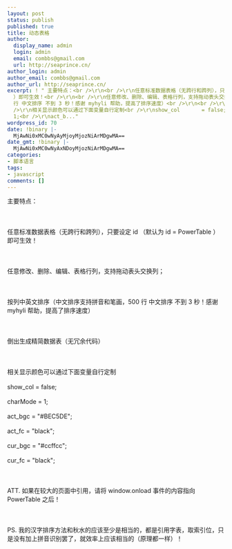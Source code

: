 ```yaml
---
layout: post
status: publish
published: true
title: 动态表格
author:
  display_name: admin
  login: admin
  email: combbs@gmail.com
  url: http://seaprince.cn/
author_login: admin
author_email: combbs@gmail.com
author_url: http://seaprince.cn/
excerpt: ! " 主要特点：<br />\r\n<br />\r\n任意标准数据表格（无跨行和跨列），只要设定 id （默认为 id = PowerTable
  ）即可生效！<br />\r\n<br />\r\n任意修改、删除、编辑、表格行列，支持拖动表头交换列；<br />\r\n<br />\r\n按列中英文排序（中文排序支持拼音和笔画，500
  行 中文排序 不到 3 秒！感谢 myhyli 帮助，提高了排序速度）<br />\r\n<br />\r\n倒出生成精简数据表（无冗余代码）<br />\r\n<br
  />\r\n相关显示颜色可以通过下面变量自行定制<br />\r\nshow_col       = false;<br />\r\ncharMode       =
  1;<br />\r\nact_b..."
wordpress_id: 70
date: !binary |-
  MjAwNi0xMC0wNyAyMjoyMjozNiArMDgwMA==
date_gmt: !binary |-
  MjAwNi0xMC0wNyAxNDoyMjozNiArMDgwMA==
categories:
- 脚本语言
tags:
- javascript
comments: []
---
```

<p> 主要特点：<br &#47;><br />
<br &#47;><br />
任意标准数据表格（无跨行和跨列），只要设定 id （默认为 id = PowerTable ）即可生效！<br &#47;><br />
<br &#47;><br />
任意修改、删除、编辑、表格行列，支持拖动表头交换列；<br &#47;><br />
<br &#47;><br />
按列中英文排序（中文排序支持拼音和笔画，500 行 中文排序 不到 3 秒！感谢 myhyli 帮助，提高了排序速度）<br &#47;><br />
<br &#47;><br />
倒出生成精简数据表（无冗余代码）<br &#47;><br />
<br &#47;><br />
相关显示颜色可以通过下面变量自行定制<br &#47;><br />
show_col       = false;<br &#47;><br />
charMode       = 1;<br &#47;><br />
act_bgc       = "#BEC5DE";<br &#47;><br />
act_fc       = "black";<br &#47;><br />
cur_bgc       = "#ccffcc";<br &#47;><br />
cur_fc       = "black";<br &#47;><br />
<br &#47;><br />
ATT. 如果在较大的页面中引用，请将 window.onload 事件的内容指向 PowerTable 之后！<br &#47;><br />
<br &#47;><br />
PS. 我的汉字排序方法和秋水的应该至少是相当的，都是引用字表，取索引位，只是没有加上拼音识别罢了，就效率上应该相当的（原理都一样）！<br &#47;><br />
<br &#47;><br />
<code><!--<br &#47;><br />
All Files Design & Write by Windy_sk, you can use it freely but ...<br &#47;><br />
YOU MUST KEEP THIS ITEM !<br &#47;><br />
Email: seasonx@163.net<br &#47;><br />
--><br &#47;><br />
<meta http-equiv="Content-Type" content="text&#47;html; charset=gb2312"><br &#47;><br />
<title>Power Table<&#47;title><br &#47;></p>
<style><br &#47;><br />
body{<br &#47;><br />
	FONT-SIZE: 9pt; PADDING-RIGHT: 0px; PADDING-LEFT: 0px; PADDING-BOTTOM: 0px; PADDING-TOP: 0px;<br &#47;><br />
}<br &#47;><br />
input {<br &#47;><br />
	FONT-SIZE: 9pt; height: 15pt; width:50px; cursor: default;<br &#47;><br />
}<br &#47;><br />
table{<br &#47;><br />
	font-size: 9pt;<br &#47;><br />
	word-break:break-all;<br &#47;><br />
	cursor: default;<br &#47;><br />
	BORDER: black 1px solid;<br &#47;><br />
	background-color:#eeeecc;<br &#47;><br />
	border-collapse:collapse;<br &#47;><br />
	border-Color:#999999;<br &#47;><br />
	align:center;<br &#47;><br />
}<br &#47;><br />
<&#47;style><br &#47;><br />
<script language="JavaScript1.2"><br &#47;><br />
&#47;*<br &#47;><br />
 This following code are designed and writen by Windy_sk <seasonx @163.net><br &#47;><br />
 You can use it freely, but u must held all the copyright items!<br &#47;><br />
*&#47;<br &#47;><br />
<br &#47;><br />
var Main_Tab	= null;<br &#47;><br />
var cur_row	= null;<br &#47;><br />
var cur_col	= null;<br &#47;><br />
var cur_cell	= null;<br &#47;><br />
var Org_con	= "";<br &#47;><br />
var sort_col	= null;<br &#47;><br />
<br &#47;><br />
var show_col	= false;<br &#47;><br />
var charMode	= 1;<br &#47;><br />
var act_bgc	= "#BEC5DE";<br &#47;><br />
var act_fc	= "black";<br &#47;><br />
var cur_bgc	= "#ccffcc";<br &#47;><br />
var cur_fc	= "black";<br &#47;><br />
<br &#47;><br />
function init(){<br &#47;><br />
	cur_row			= null;<br &#47;><br />
	cur_col			= null;<br &#47;><br />
	cur_cell		= null;<br &#47;><br />
	sort_col		= null;<br &#47;><br />
	Main_Tab 		= PowerTable;<br &#47;><br />
	read_def(Main_Tab)<br &#47;><br />
	Main_Tab.onmouseover	= overIt;<br &#47;><br />
	Main_Tab.onmouseout	= outIt;<br &#47;><br />
	Main_Tab.onclick	= clickIt;<br &#47;><br />
	Main_Tab.ondblclick	= dblclickIt;<br &#47;><br />
	Org_con			= Main_Tab.outerHTML;<br &#47;><br />
	<br &#47;><br />
	arrowUp = document.createElement("SPAN");<br &#47;><br />
	arrowUp.innerHTML	= "5";<br &#47;><br />
	arrowUp.style.cssText 	= "PADDING-RIGHT: 0px; MARGIN-TOP: -3px; PADDING-LEFT: 0px; FONT-SIZE: 10px; MARGIN-BOTTOM: 2px; PADDING-BOTTOM: 2px; OVERFLOW: hidden; WIDTH: 10px; COLOR: blue; PADDING-TOP: 0px; FONT-FAMILY: webdings; HEIGHT: 11px";<br &#47;><br />
<br &#47;><br />
	arrowDown = document.createElement("SPAN");<br &#47;><br />
	arrowDown.innerHTML	= "6";<br &#47;><br />
	arrowDown.style.cssText = "PADDING-RIGHT: 0px; MARGIN-TOP: -3px; PADDING-LEFT: 0px; FONT-SIZE: 10px; MARGIN-BOTTOM: 2px; PADDING-BOTTOM: 2px; OVERFLOW: hidden; WIDTH: 10px; COLOR: blue; PADDING-TOP: 0px; FONT-FAMILY: webdings; HEIGHT: 11px";<br &#47;><br />
}<br &#47;><br />
<br &#47;><br />
function window.onload(){<br &#47;><br />
	init();<br &#47;><br />
	<br &#47;><br />
	drag = document.createElement("DIV");<br &#47;><br />
	drag.innerHTML		= "";<br &#47;><br />
	drag.style.textAlign 	= "center";<br &#47;><br />
	drag.style.position 	= "absolute";<br &#47;><br />
	drag.style.cursor 	= "hand";<br &#47;><br />
	drag.style.border 	= "1 solid black";<br &#47;><br />
	drag.style.display 	= "none";<br &#47;><br />
	drag.style.zIndex 	= "999";<br &#47;><br />
	<br &#47;><br />
	document.body.insertBefore(drag);<br &#47;><br />
	setInterval("judge_move()",100);<br &#47;><br />
	setInterval("showContent.value=Main_Tab.innerHTML;monitor.value='cur_row: '+cur_row+'; cur_col: '+cur_col + '; sort_col: ' +sort_col",1000);<br &#47;><br />
<br &#47;><br />
	sel_Mode.selectedIndex=charMode;<br &#47;><br />
}<br &#47;><br />
<br &#47;><br />
function judge_move(){<br &#47;><br />
	move[0].disabled=(cur_row == null || cur_row< =1);<br &#47;><br />
	move[1].disabled=(cur_row == null || cur_row==Main_Tab.rows.length-1 || cur_row == 0);<br &#47;><br />
	move[2].disabled=(cur_col == null || cur_col==0);<br &#47;><br />
	move[3].disabled=(cur_col == null || cur_col==Main_Tab.rows[0].cells.length-1);<br &#47;><br />
}<br &#47;><br />
<br &#47;><br />
document.onselectstart	= function(){return false;}<br &#47;><br />
<br &#47;><br />
document.onmouseup	= drag_end;<br &#47;><br />
<br &#47;><br />
function clear_color(){<br &#47;><br />
	the_table=Main_Tab;<br &#47;><br />
	if(cur_col!=null){<br &#47;><br />
		for(i=0;i
<the_table .rows.length;i++){<br &#47;>
			with(the_table.rows[i].cells[cur_col]){<br &#47;><br />
				style.backgroundColor=oBgc;<br &#47;><br />
				style.color=oFc;<br &#47;><br />
			}<br &#47;><br />
		}<br &#47;><br />
	}<br &#47;><br />
	if(cur_row!=null){<br &#47;><br />
		for(i=0;i
<the_table .rows[cur_row].cells.length;i++){<br &#47;>
			with(the_table.rows[cur_row].cells[i]){<br &#47;><br />
				style.backgroundColor=oBgc;<br &#47;><br />
				style.color=oFc;<br &#47;><br />
			}<br &#47;><br />
		}<br &#47;><br />
	}<br &#47;><br />
	if(cur_cell!=null){<br &#47;><br />
		cur_cell.children[0].contentEditable = false;<br &#47;><br />
		with(cur_cell.children[0].runtimeStyle){<br &#47;><br />
			borderLeft=borderTop="";<br &#47;><br />
			borderRight=borderBottom="";<br &#47;><br />
			backgroundColor="";<br &#47;><br />
			paddingLeft="";<br &#47;><br />
			textAlign="";<br &#47;><br />
		}<br &#47;><br />
	}<br &#47;><br />
}<br &#47;><br />
<br &#47;><br />
function document.onclick(){<br &#47;><br />
	window.status = "";<br &#47;><br />
	clear_color();<br &#47;><br />
	cur_row  = null;<br &#47;><br />
	cur_col  = null;<br &#47;><br />
	cur_cell = null;<br &#47;><br />
}<br &#47;><br />
<br &#47;><br />
function read_def(the_table){<br &#47;><br />
	for(var i=0;i
<the_table .rows.length;i++){<br &#47;>
		for(var j=0;j
<the_table .rows[i].cells.length;j++){<br &#47;>
			with(the_table.rows[i]){<br &#47;><br />
				cells[j].oBgc = cells[j].currentStyle.backgroundColor;<br &#47;><br />
				cells[j].oFc  = cells[j].currentStyle.color;<br &#47;><br />
				if(i==0){<br &#47;><br />
					cells[j].onmousedown	= drag_start;<br &#47;><br />
					cells[j].onmouseup	= drag_end;<br &#47;><br />
				}<br &#47;><br />
			}<br &#47;><br />
		}<br &#47;><br />
	}<br &#47;><br />
}<br &#47;><br />
<br &#47;><br />
function get_Element(the_ele,the_tag){<br &#47;><br />
	the_tag = the_tag.toLowerCase();<br &#47;><br />
	if(the_ele.tagName.toLowerCase()==the_tag)return the_ele;<br &#47;><br />
	while(the_ele=the_ele.offsetParent){<br &#47;><br />
		if(the_ele.tagName.toLowerCase()==the_tag)return the_ele;<br &#47;><br />
	}<br &#47;><br />
	return(null);<br &#47;><br />
}<br &#47;><br />
<br &#47;><br />
var dragStart		= false;<br &#47;><br />
var dragColStart	= null;<br &#47;><br />
var dragColEnd		= null;<br &#47;><br />
<br &#47;><br />
function drag_start(){<br &#47;><br />
	var the_td	= get_Element(event.srcElement,"td");<br &#47;><br />
	if(the_td==null) return;<br &#47;><br />
	dragStart	= true;<br &#47;><br />
	dragColStart	= the_td.cellIndex;<br &#47;><br />
	drag.style.width	= the_td.offsetWidth;<br &#47;><br />
	drag.style.height	= the_td.offsetHeight;<br &#47;><br />
	function document.onmousemove(){<br &#47;><br />
		drag.style.display	= "";<br &#47;><br />
		drag.style.top		= event.y - drag.offsetHeight&#47;2;<br &#47;><br />
		drag.style.left		= event.x - drag.offsetWidth&#47;2;<br &#47;><br />
		for(var i=0;i<main_tab .rows[0].cells.length;i++){<br &#47;><br />
			with(Main_Tab.rows[0].cells[i]){<br &#47;><br />
				if((event.y>offsetTop+parseInt(document.body.currentStyle.marginTop) && event.y<offsettop +offsetHeight+parseInt(document.body.currentStyle.marginTop)) && (event.x>offsetLeft+parseInt(document.body.currentStyle.marginLeft) && event.x<offsetleft +offsetWidth+parseInt(document.body.currentStyle.marginLeft))){<br &#47;><br />
					runtimeStyle.backgroundColor=act_bgc;<br &#47;><br />
					dragColEnd=cellIndex;<br &#47;><br />
				}else{<br &#47;><br />
					runtimeStyle.backgroundColor="";<br &#47;><br />
				}<br &#47;><br />
			}<br &#47;><br />
		}<br &#47;><br />
		if(!(event.y>Main_Tab.rows[0].offsetTop+parseInt(document.body.currentStyle.marginTop) && event.y<main_tab .rows[0].offsetTop+Main_Tab.rows[0].offsetHeight+parseInt(document.body.currentStyle.marginTop))) dragColEnd=null;<br &#47;><br />
	}<br &#47;><br />
	drag.innerHTML = the_td.innerHTML;<br &#47;><br />
	drag.style.backgroundColor = the_td.oBgc;<br &#47;><br />
	drag.style.color = the_td.oFc;<br &#47;><br />
}<br &#47;><br />
<br &#47;><br />
function drag_end(){<br &#47;><br />
	dragStart = false;<br &#47;><br />
	drag.style.display="none";<br &#47;><br />
	drag.innerHTML = "";<br &#47;><br />
	drag.style.width = 0;<br &#47;><br />
	drag.style.height = 0;<br &#47;><br />
	for(var i=0;i<main_tab .rows[0].cells.length;i++){<br &#47;><br />
		Main_Tab.rows[0].cells[i].runtimeStyle.backgroundColor="";<br &#47;><br />
	}<br &#47;><br />
	if(dragColStart!=null && dragColEnd!=null && dragColStart!=dragColEnd){<br &#47;><br />
		change_col(Main_Tab,dragColStart,dragColEnd);<br &#47;><br />
		if(dragColStart==sort_col)sort_col=dragColEnd;<br &#47;><br />
		else if(dragColEnd==sort_col)sort_col=dragColStart;<br &#47;><br />
		document.onclick();<br &#47;><br />
	}<br &#47;><br />
	dragColStart = null;<br &#47;><br />
	dragColEnd = null;<br &#47;><br />
	document.onmousemove=null;<br &#47;><br />
}<br &#47;><br />
<br &#47;><br />
function clickIt(){<br &#47;><br />
	event.cancelBubble=true;<br &#47;><br />
	var the_obj = event.srcElement;<br &#47;><br />
	var i = 0 ,j = 0;<br &#47;><br />
	if(cur_cell!=null && cur_row!=0){<br &#47;><br />
		cur_cell.children[0].contentEditable = false;<br &#47;><br />
		with(cur_cell.children[0].runtimeStyle){<br &#47;><br />
			borderLeft=borderTop="";<br &#47;><br />
			borderRight=borderBottom="";<br &#47;><br />
			backgroundColor="";<br &#47;><br />
			paddingLeft="";<br &#47;><br />
			textAlign="";<br &#47;><br />
		}<br &#47;><br />
	}<br &#47;><br />
	if(the_obj.tagName.toLowerCase() != "table" && the_obj.tagName.toLowerCase() != "tbody" && the_obj.tagName.toLowerCase() != "tr"){<br &#47;><br />
		var the_td	= get_Element(the_obj,"td");<br &#47;><br />
		if(the_td==null) return;<br &#47;><br />
		var the_tr	= the_td.parentElement;<br &#47;><br />
		var the_table	= get_Element(the_td,"table");<br &#47;><br />
		var i 		= 0;<br &#47;><br />
		clear_color();<br &#47;><br />
		cur_row = the_tr.rowIndex;<br &#47;><br />
		cur_col = the_td.cellIndex;<br &#47;><br />
		if(cur_row!=0){<br &#47;><br />
			for(i=0;i
<the_tr .cells.length;i++){<br &#47;>
				with(the_tr.cells[i]){<br &#47;><br />
					style.backgroundColor=cur_bgc;<br &#47;><br />
					style.color=cur_fc;<br &#47;><br />
				}<br &#47;><br />
			}<br &#47;><br />
		}else{<br &#47;><br />
			if(show_col){<br &#47;><br />
				for(i=1;i
<the_table .rows.length;i++){<br &#47;>
					with(the_table.rows[i].cells[cur_col]){<br &#47;><br />
						style.backgroundColor=cur_bgc;<br &#47;><br />
						style.color=cur_fc;<br &#47;><br />
					}<br &#47;><br />
				}<br &#47;><br />
			}<br &#47;><br />
			<br &#47;><br />
			the_td.mode = !the_td.mode;<br &#47;><br />
			if(sort_col!=null){<br &#47;><br />
				with(the_table.rows[0].cells[sort_col])<br &#47;><br />
					removeChild(lastChild);<br &#47;><br />
			}<br &#47;><br />
			with(the_table.rows[0].cells[cur_col])<br &#47;><br />
				appendChild(the_td.mode?arrowUp:arrowDown);<br &#47;><br />
			sort_tab(the_table,cur_col,the_td.mode);<br &#47;><br />
			sort_col=cur_col;<br &#47;><br />
		}<br &#47;><br />
	}<br &#47;><br />
}<br &#47;><br />
<br &#47;><br />
function dblclickIt(){<br &#47;><br />
	event.cancelBubble=true;<br &#47;><br />
	if(cur_row!=0){<br &#47;><br />
		var the_obj = event.srcElement;<br &#47;><br />
		if(the_obj.tagName.toLowerCase() != "table" && the_obj.tagName.toLowerCase() != "tbody" && the_obj.tagName.toLowerCase() != "tr"){<br &#47;><br />
			var the_td	= get_Element(the_obj,"td");<br &#47;><br />
			if(the_td==null) return;<br &#47;><br />
			cur_cell	= the_td;<br &#47;><br />
			if(the_td.children.length!=1)<br &#47;><br />
				the_td.innerHTML="
<div>" + the_td.innerHTML + "<&#47;div>";<br &#47;><br />
			else if(the_td.children.length==1 && the_td.children[0].tagName.toLowerCase()!="div")<br &#47;><br />
				the_td.innerHTML="
<div>" + the_td.innerHTML + "<&#47;div>";<br &#47;><br />
			cur_cell.children[0].contentEditable = true;<br &#47;><br />
			with(cur_cell.children[0].runtimeStyle){<br &#47;><br />
				borderRight=borderBottom="buttonhighlight 1px solid";<br &#47;><br />
				borderLeft=borderTop="black 1px solid";<br &#47;><br />
				backgroundColor="#dddddd";<br &#47;><br />
				paddingLeft="5px";<br &#47;><br />
				&#47;&#47;textAlign="center";<br &#47;><br />
			}<br &#47;><br />
		}<br &#47;><br />
	}<br &#47;><br />
}<br &#47;><br />
<br &#47;><br />
function overIt(){<br &#47;><br />
	if(dragStart)return;<br &#47;><br />
	var the_obj = event.srcElement;<br &#47;><br />
	var i = 0;<br &#47;><br />
	if(the_obj.tagName.toLowerCase() != "table"){<br &#47;><br />
		var the_td	= get_Element(the_obj,"td");<br &#47;><br />
		if(the_td==null) return;<br &#47;><br />
		var the_tr	= the_td.parentElement;<br &#47;><br />
		var the_table	= get_Element(the_td,"table");<br &#47;><br />
		if(the_tr.rowIndex!=0){<br &#47;><br />
			for(i=0;i
<the_tr .cells.length;i++){<br &#47;>
				with(the_tr.cells[i]){<br &#47;><br />
					runtimeStyle.backgroundColor=act_bgc;<br &#47;><br />
					runtimeStyle.color=act_fc;					<br &#47;><br />
				}<br &#47;><br />
			}<br &#47;><br />
		}else{<br &#47;><br />
			for(i=1;i
<the_table .rows.length;i++){<br &#47;>
				with(the_table.rows[i].cells(the_td.cellIndex)){<br &#47;><br />
					runtimeStyle.backgroundColor=act_bgc;<br &#47;><br />
					runtimeStyle.color=act_fc;<br &#47;><br />
				}<br &#47;><br />
			}<br &#47;><br />
			if(the_td.mode==undefined)the_td.mode = false;<br &#47;><br />
			the_td.style.cursor=the_td.mode?"n-resize":"s-resize";<br &#47;><br />
		}<br &#47;><br />
	}<br &#47;><br />
}<br &#47;><br />
<br &#47;><br />
function outIt(){<br &#47;><br />
	var the_obj = event.srcElement;<br &#47;><br />
	var i=0;<br &#47;><br />
	if(the_obj.tagName.toLowerCase() != "table"){<br &#47;><br />
		var the_td	= get_Element(the_obj,"td");<br &#47;><br />
		if(the_td==null) return;<br &#47;><br />
		var the_tr	= the_td.parentElement;<br &#47;><br />
		var the_table	= get_Element(the_td,"table");<br &#47;><br />
		if(the_tr.rowIndex!=0){<br &#47;><br />
			for(i=0;i
<the_tr .cells.length;i++){<br &#47;>
				with(the_tr.cells[i]){<br &#47;><br />
					runtimeStyle.backgroundColor='';<br &#47;><br />
					runtimeStyle.color='';				<br &#47;><br />
				}<br &#47;><br />
			}<br &#47;><br />
		}else{<br &#47;><br />
			var the_table=the_tr.parentElement.parentElement;<br &#47;><br />
			for(i=0;i
<the_table .rows.length;i++){<br &#47;>
				with(the_table.rows[i].cells(the_td.cellIndex)){<br &#47;><br />
					runtimeStyle.backgroundColor='';<br &#47;><br />
					runtimeStyle.color='';<br &#47;><br />
				}<br &#47;><br />
			}<br &#47;><br />
		}<br &#47;><br />
	}<br &#47;><br />
}<br &#47;><br />
<br &#47;><br />
var charPYStr = "啊阿埃挨哎唉哀皑癌蔼矮艾碍爱隘鞍氨安俺按暗岸胺案肮昂盎凹敖熬翱袄傲奥懊澳芭捌扒叭吧笆八疤巴拔跋靶把耙坝霸罢爸白柏百摆佰败拜稗斑班搬扳般颁板版扮拌伴瓣半办绊邦帮梆榜膀绑棒磅蚌镑傍谤苞胞包褒剥薄雹保堡饱宝抱报暴豹鲍爆杯碑悲卑北辈背贝钡倍狈备惫焙被奔苯本笨崩绷甭泵蹦迸逼鼻比鄙笔彼碧蓖蔽毕毙毖币庇痹闭敝弊必辟壁臂避陛鞭边编贬扁便变卞辨辩辫遍标彪膘表鳖憋别瘪彬斌濒滨宾摈兵冰柄丙秉饼炳病并玻菠播拨钵波博勃搏铂箔伯帛舶脖膊渤泊驳捕卜哺补埠不布步簿部怖擦猜裁材才财睬踩采彩菜蔡餐参蚕残惭惨灿苍舱仓沧藏操糙槽曹草厕策侧册测层蹭插叉茬茶查碴搽察岔差诧拆柴豺搀掺蝉馋谗缠铲产阐颤昌猖场尝常长偿肠厂敞畅唱倡超抄钞朝嘲潮巢吵炒车扯撤掣彻澈郴臣辰尘晨忱沉陈趁衬撑称城橙成呈乘程惩澄诚承逞骋秤吃痴持匙池迟弛驰耻齿侈尺赤翅斥炽充冲虫崇宠抽酬畴踌稠愁筹仇绸瞅丑臭初出橱厨躇锄雏滁除楚础储矗搐触处揣川穿椽传船喘串疮窗幢床闯创吹炊捶锤垂春椿醇唇淳纯蠢戳绰疵茨磁雌辞慈瓷词此刺赐次聪葱囱匆从丛凑粗醋簇促蹿篡窜摧崔催脆瘁粹淬翠村存寸磋撮搓措挫错搭达答瘩打大呆歹傣戴带殆代贷袋待逮怠耽担丹单郸掸胆旦氮但惮淡诞弹蛋当挡党荡档刀捣蹈倒岛祷导到稻悼道盗德得的蹬灯登等瞪凳邓堤低滴迪敌笛狄涤翟嫡抵底地蒂第帝弟递缔颠掂滇碘点典靛垫电佃甸店惦奠淀殿碉叼雕凋刁掉吊钓调跌爹碟蝶迭谍叠丁盯叮钉顶鼎锭定订丢东冬董懂动栋侗恫冻洞兜抖斗陡豆逗痘都督毒犊独读堵睹赌杜镀肚度渡妒端短锻段断缎堆兑队对墩吨蹲敦顿囤钝盾遁掇哆多夺垛躲朵跺舵剁惰堕蛾峨鹅俄额讹娥恶厄扼遏鄂饿恩而儿耳尔饵洱二贰发罚筏伐乏阀法珐藩帆番翻樊矾钒繁凡烦反返范贩犯饭泛坊芳方肪房防妨仿访纺放菲非啡飞肥匪诽吠肺废沸费芬酚吩氛分纷坟焚汾粉奋份忿愤粪丰封枫蜂峰锋风疯烽逢冯缝讽奉凤佛否夫敷肤孵扶拂辐幅氟符伏俘服浮涪福袱弗甫抚辅俯釜斧脯腑府腐赴副覆赋复傅付阜父腹负富讣附妇缚咐噶嘎该改概钙盖溉干甘杆柑竿肝赶感秆敢赣冈刚钢缸肛纲岗港杠篙皋高膏羔糕搞镐稿告哥歌搁戈鸽胳疙割革葛格蛤阁隔铬个各给根跟耕更庚羹埂耿梗工攻功恭龚供躬公宫弓巩汞拱贡共钩勾沟苟狗垢构购够辜菇咕箍估沽孤姑鼓古蛊骨谷股故顾固雇刮瓜剐寡挂褂乖拐怪棺关官冠观管馆罐惯灌贯光广逛瑰规圭硅归龟闺轨鬼诡癸桂柜跪贵刽辊滚棍锅郭国果裹过哈骸孩海氦亥害骇酣憨邯韩含涵寒函喊罕翰撼捍旱憾悍焊汗汉夯杭航壕嚎豪毫郝好耗号浩呵喝荷菏核禾和何合盒貉阂河涸赫褐鹤贺嘿黑痕很狠恨哼亨横衡恒轰哄烘虹鸿洪宏弘红喉侯猴吼厚候后呼乎忽瑚壶葫胡蝴狐糊湖弧虎唬护互沪户花哗华猾滑画划化话槐徊怀淮坏欢环桓还缓换患唤痪豢焕涣宦幻荒慌黄磺蝗簧皇凰惶煌晃幌恍谎灰挥辉徽恢蛔回毁悔慧卉惠晦贿秽会烩汇讳诲绘荤昏婚魂浑混豁活伙火获或惑霍货祸击圾基机畸稽积箕肌饥迹激讥鸡姬绩缉吉极棘辑籍集及急疾汲即嫉级挤几脊己蓟技冀季伎祭剂悸济寄寂计记既忌际妓继纪嘉枷夹佳家加荚颊贾甲钾假稼价架驾嫁歼监坚尖笺间煎兼肩艰奸缄茧检柬碱硷拣捡简俭剪减荐槛鉴践贱见键箭件健舰剑饯渐溅涧建僵姜将浆江疆蒋桨奖讲匠酱降蕉椒礁焦胶交郊浇骄娇嚼搅铰矫侥脚狡角饺缴绞剿教酵轿较叫窖揭接皆秸街阶截劫节茎睛晶鲸京惊精粳经井警景颈静境敬镜径痉靖竟竞净炯窘揪究纠玖韭久灸九酒厩救旧臼舅咎就疚鞠拘狙疽居驹菊局咀矩举沮聚拒据巨具距踞锯俱句惧炬剧捐鹃娟倦眷卷绢撅攫抉掘倔爵桔杰捷睫竭洁结解姐戒藉芥界借介疥诫届巾筋斤金今津襟紧锦仅谨进靳晋禁近烬浸尽劲荆兢觉决诀绝均菌钧军君峻俊竣浚郡骏喀咖卡咯开揩楷凯慨刊堪勘坎砍看康慷糠扛抗亢炕考拷烤靠坷苛柯棵磕颗科壳咳可渴克刻客课肯啃垦恳坑吭空恐孔控抠口扣寇枯哭窟苦酷库裤夸垮挎跨胯块筷侩快宽款匡筐狂框矿眶旷况亏盔岿窥葵奎魁傀馈愧溃坤昆捆困括扩廓阔垃拉喇蜡腊辣啦莱来赖蓝婪栏拦篮阑兰澜谰揽览懒缆烂滥琅榔狼廊郎朗浪捞劳牢老佬姥酪烙涝勒乐雷镭蕾磊累儡垒擂肋类泪棱楞冷厘梨犁黎篱狸离漓理李里鲤礼莉荔吏栗丽厉励砾历利傈例俐痢立粒沥隶力璃哩俩联莲连镰廉怜涟帘敛脸链恋炼练粮凉梁粱良两辆量晾亮谅撩聊僚疗燎寥辽潦了撂镣廖料列裂烈劣猎琳林磷霖临邻鳞淋凛赁吝拎玲菱零龄铃伶羚凌灵陵岭领另令溜琉榴硫馏留刘瘤流柳六龙聋咙笼窿隆垄拢陇楼娄搂篓漏陋芦卢颅庐炉掳卤虏鲁麓碌露路赂鹿潞禄录陆戮驴吕铝侣旅履屡缕虑氯律率滤绿峦挛孪滦卵乱掠略抡轮伦仑沦纶论萝螺罗逻锣箩骡裸落洛骆络妈麻玛码蚂马骂嘛吗埋买麦卖迈脉瞒馒蛮满蔓曼慢漫谩芒茫盲氓忙莽猫茅锚毛矛铆卯茂冒帽貌贸么玫枚梅酶霉煤没眉媒镁每美昧寐妹媚门闷们萌蒙檬盟锰猛梦孟眯醚靡糜迷谜弥米秘觅泌蜜密幂棉眠绵冕免勉娩缅面苗描瞄藐秒渺庙妙蔑灭民抿皿敏悯闽明螟鸣铭名命谬摸摹蘑模膜磨摩魔抹末莫墨默沫漠寞陌谋牟某拇牡亩姆母墓暮幕募慕木目睦牧穆拿哪呐钠那娜纳氖乃奶耐奈南男难囊挠脑恼闹淖呢馁内嫩能妮霓倪泥尼拟你匿腻逆溺蔫拈年碾撵捻念娘酿鸟尿捏聂孽啮镊镍涅您柠狞凝宁拧泞牛扭钮纽脓浓农弄奴努怒女暖虐疟挪懦糯诺哦欧鸥殴藕呕偶沤啪趴爬帕怕琶拍排牌徘湃派攀潘盘磐盼畔判叛乓庞旁耪胖抛咆刨炮袍跑泡呸胚培裴赔陪配佩沛喷盆砰抨烹澎彭蓬棚硼篷膨朋鹏捧碰坯砒霹批披劈琵毗啤脾疲皮匹痞僻屁譬篇偏片骗飘漂瓢票撇瞥拼频贫品聘乒坪苹萍平凭瓶评屏坡泼颇婆破魄迫粕剖扑铺仆莆葡菩蒲埔朴圃普浦谱曝瀑期欺栖戚妻七凄漆柒沏其棋奇歧畦崎脐齐旗祈祁骑起岂乞企启契砌器气迄弃汽泣讫掐洽牵扦钎铅千迁签仟谦乾黔钱钳前潜遣浅谴堑嵌欠歉枪呛腔羌墙蔷强抢橇锹敲悄桥瞧乔侨巧鞘撬翘峭俏窍切茄且怯窃钦侵亲秦琴勤芹擒禽寝沁青轻氢倾卿清擎晴氰情顷请庆琼穷秋丘邱球求囚酋泅趋区蛆曲躯屈驱渠取娶龋趣去圈颧权醛泉全痊拳犬券劝缺炔瘸却鹊榷确雀裙群然燃冉染瓤壤攘嚷让饶扰绕惹热壬仁人忍韧任认刃妊纫扔仍日戎茸蓉荣融熔溶容绒冗揉柔肉茹蠕儒孺如辱乳汝入褥软阮蕊瑞锐闰润若弱撒洒萨腮鳃塞赛三叁伞散桑嗓丧搔骚扫嫂瑟色涩森僧莎砂杀刹沙纱傻啥煞筛晒珊苫杉山删煽衫闪陕擅赡膳善汕扇缮墒伤商赏晌上尚裳梢捎稍烧芍勺韶少哨邵绍奢赊蛇舌舍赦摄射慑涉社设砷申呻伸身深娠绅神沈审婶甚肾慎渗声生甥牲升绳省盛剩胜圣师失狮施湿诗尸虱十石拾时什食蚀实识史矢使屎驶始式示士世柿事拭誓逝势是嗜噬适仕侍释饰氏市恃室视试收手首守寿授售受瘦兽蔬枢梳殊抒输叔舒淑疏书赎孰熟薯暑曙署蜀黍鼠属术述树束戍竖墅庶数漱恕刷耍摔衰甩帅栓拴霜双爽谁水睡税吮瞬顺舜说硕朔烁斯撕嘶思私司丝死肆寺嗣四伺似饲巳松耸怂颂送宋讼诵搜艘擞嗽苏酥俗素速粟僳塑溯宿诉肃酸蒜算虽隋随绥髓碎岁穗遂隧祟孙损笋蓑梭唆缩琐索锁所塌他它她塔獭挞蹋踏胎苔抬台泰酞太态汰坍摊贪瘫滩坛檀痰潭谭谈坦毯袒碳探叹炭汤塘搪堂棠膛唐糖倘躺淌趟烫掏涛滔绦萄桃逃淘陶讨套特藤腾疼誊梯剔踢锑提题蹄啼体替嚏惕涕剃屉天添填田甜恬舔腆挑条迢眺跳贴铁帖厅听烃汀廷停亭庭挺艇通桐酮瞳同铜彤童桶捅筒统痛偷投头透凸秃突图徒途涂屠土吐兔湍团推颓腿蜕褪退吞屯臀拖托脱鸵陀驮驼椭妥拓唾挖哇蛙洼娃瓦袜歪外豌弯湾玩顽丸烷完碗挽晚皖惋宛婉万腕汪王亡枉网往旺望忘妄威巍微危韦违桅围唯惟为潍维苇萎委伟伪尾纬未蔚味畏胃喂魏位渭谓尉慰卫瘟温蚊文闻纹吻稳紊问嗡翁瓮挝蜗涡窝我斡卧握沃巫呜钨乌污诬屋无芜梧吾吴毋武五捂午舞伍侮坞戊雾晤物勿务悟误昔熙析西硒矽晰嘻吸锡牺稀息希悉膝夕惜熄烯溪汐犀檄袭席习媳喜铣洗系隙戏细瞎虾匣霞辖暇峡侠狭下厦夏吓掀锨先仙鲜纤咸贤衔舷闲涎弦嫌显险现献县腺馅羡宪陷限线相厢镶香箱襄湘乡翔祥详想响享项巷橡像向象萧硝霄削哮嚣销消宵淆晓小孝校肖啸笑效楔些歇蝎鞋协挟携邪斜胁谐写械卸蟹懈泄泻谢屑薪芯锌欣辛新忻心信衅星腥猩惺兴刑型形邢行醒幸杏性姓兄凶胸匈汹雄熊休修羞朽嗅锈秀袖绣墟戌需虚嘘须徐许蓄酗叙旭序畜恤絮婿绪续轩喧宣悬旋玄选癣眩绚靴薛学穴雪血勋熏循旬询寻驯巡殉汛训讯逊迅压押鸦鸭呀丫芽牙蚜崖衙涯雅哑亚讶焉咽阉烟淹盐严研蜒岩延言颜阎炎沿奄掩眼衍演艳堰燕厌砚雁唁彦焰宴谚验殃央鸯秧杨扬佯疡羊洋阳氧仰痒养样漾邀腰妖瑶摇尧遥窑谣姚咬舀药要耀椰噎耶爷野冶也页掖业叶曳腋夜液一壹医揖铱依伊衣颐夷遗移仪胰疑沂宜姨彝椅蚁倚已乙矣以艺抑易邑屹亿役臆逸肄疫亦裔意毅忆义益溢诣议谊译异翼翌绎茵荫因殷音阴姻吟银淫寅饮尹引隐印英樱婴鹰应缨莹萤营荧蝇迎赢盈影颖硬映哟拥佣臃痈庸雍踊蛹咏泳涌永恿勇用幽优悠忧尤由邮铀犹油游酉有友右佑釉诱又幼迂淤于盂榆虞愚舆余俞逾鱼愉渝渔隅予娱雨与屿禹宇语羽玉域芋郁吁遇喻峪御愈欲狱育誉浴寓裕预豫驭鸳渊冤元垣袁原援辕园员圆猿源缘远苑愿怨院曰约越跃钥岳粤月悦阅耘云郧匀陨允运蕴酝晕韵孕匝砸杂栽哉灾宰载再在咱攒暂赞赃脏葬遭糟凿藻枣早澡蚤躁噪造皂灶燥责择则泽贼怎增憎曾赠扎喳渣札轧铡闸眨栅榨咋乍炸诈摘斋宅窄债寨瞻毡詹粘沾盏斩辗崭展蘸栈占战站湛绽樟章彰漳张掌涨杖丈帐账仗胀瘴障招昭找沼赵照罩兆肇召遮折哲蛰辙者锗蔗这浙珍斟真甄砧臻贞针侦枕疹诊震振镇阵蒸挣睁征狰争怔整拯正政帧症郑证芝枝支吱蜘知肢脂汁之织职直植殖执值侄址指止趾只旨纸志挚掷至致置帜峙制智秩稚质炙痔滞治窒中盅忠钟衷终种肿重仲众舟周州洲诌粥轴肘帚咒皱宙昼骤珠株蛛朱猪诸诛逐竹烛煮拄瞩嘱主著柱助蛀贮铸筑住注祝驻抓爪拽专砖转撰赚篆桩庄装妆撞壮状椎锥追赘坠缀谆准捉拙卓桌琢茁酌啄着灼浊兹咨资姿滋淄孜紫仔籽滓子自渍字鬃棕踪宗综总纵邹走奏揍租足卒族祖诅阻组钻纂嘴醉最罪尊遵昨左佐柞做作坐座";<br &#47;><br />
var charBHStr = "一乙丁七乃九了二人儿入八几刀刁力十卜厂又万丈三上下个丫丸久么义乞也习乡于亏亡亿凡刃勺千卫叉口土士夕大女子寸小尸山川工己已巳巾干广弓才门飞马不与丑专中丰丹为之乌书予云互五井亢什仁仅仆仇今介仍从仑仓允元公六内冈冗凤凶分切劝办勾勿匀化匹区升午卞厄厅历及友双反壬天太夫孔少尤尹尺屯巴币幻开引心忆戈户手扎支文斗斤方无日曰月木欠止歹毋比毛氏气水火爪父片牙牛犬王瓦艺见计订讣认讥贝车邓长队韦风且世丘丙业丛东丝主乍乎乏乐仔仕他仗付仙仟代令以仪们兄兰冉册写冬冯凸凹出击刊功加务包匆北匝卉半占卡卢卯厉去发古句另只叫召叭叮可台史右叶号司叹叼囚四圣处外央夯失头奴奶孕宁它对尔尼左巧巨市布帅平幼弗弘归必戊扑扒打扔斥旦旧未末本札术正母民永汀汁汇汉灭犯玄玉瓜甘生用甩田由甲申电白皮皿目矛矢石示礼禾穴立纠艾节讨让讫训议讯记轧边辽闪饥驭鸟龙丢乒乓乔买争亚交亥亦产仰仲件价任份仿企伊伍伎伏伐休众优伙会伞伟传伤伦伪充兆先光全共关兴再军农冰冲决刑划列刘则刚创劣动匈匠匡华协印危压厌吁吃各合吉吊同名后吏吐向吓吕吗回因团在圭地场圾壮多夷夸夹夺奸她好如妄妆妇妈字存孙宅宇守安寺寻导尖尘尧尽屹屿岁岂州巡巩帆师年并庄庆延廷异式弛当忙戌戍戎戏成托扛扣扦执扩扫扬收旨早旬旭曲曳有朱朴朵机朽杀杂权次欢此死毕氖汐汕汗汛汝江池污汤汲灯灰爷牟百祁竹米红纤约级纪纫网羊羽老考而耳肉肋肌臣自至臼舌舟色芋芍芒芝虫血行衣西观讲讳讶许讹论讼讽设访诀贞负轨达迁迂迄迅过迈邢那邦邪闭问闯阮防阳阴阵阶页驮驯驰齐两严串丽乱亨亩伯估伴伶伸伺似佃但位低住佐佑体何余佛作你佣克免兑兵况冶冷冻初删判刨利别助努劫励劲劳匣医卤即却卵县君吝吞吟吠否吧吨吩含听吭吮启吱吴吵吸吹吻吼吾呀呆呈告呐呕员呛呜囤园困囱围址均坊坍坎坏坐坑块坚坛坝坞坟坠声壳妊妒妓妖妙妥妨孜孝宋完宏寿尾尿局屁层岔岗岛希帐庇床序庐库应弃弄弟张形彤役彻忌忍志忘忧快忱忻怀我戒扭扮扯扰扳扶批扼找技抄抉把抑抒抓投抖抗折抚抛抠抡抢护报拒拟改攻旱时旷更杆杉李杏材村杖杜束杠条来杨极步歼每求汞汪汰汹汽汾沁沂沃沈沉沏沙沛沟没沤沥沦沧沪泛灵灶灸灼灾灿牡牢状犹狂狄狈玖玛甫男甸疗皂盯矣社秀私秃究穷系纬纯纱纲纳纵纶纷纸纹纺纽罕羌肖肘肚肛肝肠良芜芥芦芬芭芯花芳芹芽苇苍苏补角言证评诅识诈诉诊诌词译谷豆贡财赤走足身轩辛辰迎运近返还这进远违连迟邑邮邯邱邵邹邻酉里针钉闰闲间闷阻阿陀附际陆陇陈韧饭饮驱驳驴鸡麦龟丧乖乳事些享京佩佬佯佰佳使侄侈例侍侗供依侠侣侥侦侧侨侩兔其具典净凭凯函刮到制刷券刹刺刻刽剁剂势卑卒卓单卖卧卷厕叁参叔取呢周味呵呸呻呼命咀咆咋和咎咏咐咒咕咖咙哎固国图坡坤坦坪坯坷垂垃垄备夜奄奇奈奉奋奔妮妹妻姆始姐姑姓委孟季孤学宗官宙定宛宜宝实宠审尚居屈屉届岩岭岳岸岿巫帕帖帘帚帛帜幸底店庙庚府庞废建弥弦弧录彼往征径忠念忽忿态怂怔怕怖怜性怪怯或房所承抨披抬抱抵抹押抽抿拂拄担拆拇拈拉拌拍拎拐拓拔拖拘拙招拢拣拥拦拧拨择放斧斩旺昂昆昌明昏易昔朋服杭杯杰松板构枉析枕林枚果枝枢枣枪枫柜欣欧武歧殴氓氛沫沮河沸油治沼沽沾沿泄泅泊泌法泞泡波泣泥注泪泳泻泼泽浅炉炊炎炒炔炕炙炬爬爸版牧物狐狗狙狞玩玫环现瓮画畅疙疚疟疡的盂盲直知矽矾矿码祈秆秉空线练组绅细织终绊绍绎经罗者耶肃股肢肤肥肩肪肮肯育肺肾肿胀胁舍艰苑苔苗苛苞苟若苦苫苯英苹茁茂范茄茅茎虎虏虱表衫衬规觅视试诗诚诛话诞诡询诣该详诧责贤败账货质贩贪贫贬购贮贯转轮软轰迢迪迫迭述郁郊郎郑采金钎钒钓闸闹阜陋陌降限陕隶雨青非顶顷饯饰饱饲驶驹驻驼驾鱼鸣齿临举亭亮亲侮侯侵便促俄俊俏俐俗俘保俞信俩俭修兹养冒冠剃削前剐剑勃勇勉勋南卸厘厚受变叙叛咨咬咯咱咳咸咽哀品哄哆哇哈哉响哑哗哟哪型垒垛垢垣垦垫垮城复奎奏契奖姚姜姥姨姻姿威娃娄娇娜孩孪客宣室宦宪宫封将尝屋屎屏峙峡峦差巷帝带帧帮幽度庭弯彦彪待很徊律怎怒思怠急怨总恃恍恒恢恤恨恫恬恼战扁拜括拭拯拱拴拷拼拽拾持挂指按挎挑挖挝挞挟挠挡挣挤挥挪挺政故施既星映春昧昨昭是昼显枯架枷柄柏某柑柒染柔柞柠查柬柯柱柳柿栅标栈栋栏树歪殃殆残段毒毖毗毡氟氢泉泵洁洋洒洗洛洞津洪洱洲活洼洽派浇浊测济浑浓涎炭炮炯炳炸点炼炽烁烂烃牲牵狠狡独狭狮狰狱玲玻珊珍珐甚甭界畏疤疥疫疮疯癸皆皇盅盆盈相盼盾省眉看眨矩砂砌砍砒研砖砚祖祝神禹秋种科秒穿突窃竖竿类籽绑绒结绕绘给绚络绝绞统缸罚美耍耐胃胆背胎胖胚胜胞胡脉茧茨茫茬茵茶茸茹荆草荐荒荔荚荡荣荤荧荫药虐虹虽虾蚀蚁蚂蚤衍袄要览觉诫诬语误诱诲说诵贰贱贴贵贷贸费贺赴赵趴轴轻迷迸迹追退送适逃逆选逊郝郡郧酋重钙钝钞钟钠钡钢钥钦钧钨钩钮闺闻闽阀阁阂陛陡院除陨险面革韭音项顺须食饵饶饺饼首香骂骄骆骇骨鬼鸥鸦乘俯俱俺倍倒倔倘候倚借倡倦倪债值倾健党兼冤凄准凉凋凌剔剖剥剧匪匿卿原哥哦哨哩哭哮哲哺哼唁唆唇唉唐唤啊圃圆埂埃埋埔壶夏套姬娘娟娠娥娩娱宰害宴宵家容宽宾射屑展峨峪峭峰峻席座弱徐徒恋恐恕恩恭息恳恶悄悍悔悟悦悯扇拳拿挚挛挨挫振挽捂捅捆捉捌捍捎捏捐捕捞损捡换捣效敌敖斋料旁旅晃晋晌晒晓晕晚朔朗柴栓栖栗校株样核根格栽桂桃桅框案桌桐桑桓桔档桥桨桩梆梢梧梨殉殊殷毙氦氧氨泰流浆浙浚浦浩浪浮浴海浸涂涅消涉涌涕涛涝涟涡涣涤润涧涨涩烈烘烙烛烟烤烦烧烩烫烬热爱爹特牺狸狼珠班瓶瓷畔留畜疲疹疼疽疾病症痈痉皋皱益盎盏盐监真眠眩砧砰破砷砸砾础祟祥离秘租秤秦秧秩积称窄窍站竞笆笋笑笔粉紊素索紧绢绣绥绦继缺罢羔羞翁翅耕耗耘耙耸耻耽耿聂胯胰胳胶胸胺能脂脆脊脏脐脑脓臭致舀航般舰舱艳荷莆莉莎莫莱莲获莹莽虑蚊蚌蚕蚜衰衷袁袍袒袖袜被请诸诺读诽课谁调谅谆谈谊豹豺贼贾贿赁赂赃资赶起躬载轿较辱透逐递途逗通逛逝逞速造逢部郭郴郸都酌配酒釜钱钳钵钻钾铀铁铂铃铅铆阅陪陵陶陷难顽顾顿颁颂预饿馁骋验骏高鸭鸯鸳鸵乾假偏做停偶偷偿傀兜兽冕减凑凰剪副勒勘匙厢厩唬售唯唱唾啃啄商啡啤啥啦啪啮啸圈域埠培基堂堆堑堕堵够奢娶婆婉婚婪婴婶孰宿寂寄寅密寇尉屠崇崎崔崖崩崭巢常庶康庸廊弹彩彬得徘恿悉悠患您悬悸悼情惊惋惕惜惟惦惧惨惭惮惯戚捧据捶捷捻掀掂掇授掉掏掐排掖掘掠探接控推掩措掳掷掸掺敏救教敛敝敢斜断旋族晤晦晨曹曼望桶梁梅梗梦梭梯械梳检欲毫涪涯液涵涸淀淄淆淋淌淑淖淘淡淤淫淬淮深淳混淹添清渊渍渐渔渗渠烯烷烹烽焉焊焕爽犁猎猖猛猜猪猫率球琅理琉琐甜略畦疵痊痒痔痕皑盒盔盖盗盘盛眯眶眷眺眼着睁矫硅硒硕票祭祷祸秸移秽窑窒竟章笛符笨第笺笼粒粕粗粘累绩绪续绰绳维绵绷绸综绽绿缀羚翌聊聋职脖脚脯脱脸舵舶舷船菇菊菌菏菜菠菩菱菲萄萌萍萎萝萤营萧萨著虚蛀蛆蛇蛊蛋衅衔袋袭袱谋谍谎谐谓谗谚谜象赊赦趾跃距躯辅辆逮逸逻鄂酗酚酝酞野铜铝铡铣铬铭铰铱铲银阉阎阐隅隆隋随隐雀雪颅领颇颈馅馆骑鸽鸿鹿麻黄龚傅傈傍傣储傲凿剩割募博厦厨啼喀喂善喇喉喊喘喜喝喧喳喷喻堡堤堪堰塔壹奠奥婿媒媚嫂富寐寒寓尊就属屡嵌帽幂幅强彭御循悲惑惠惩惫惰惶惹惺愉愤愧慌慨掌掣揉揍描提插揖握揣揩揪揭援揽搀搁搂搅搓搔搜搭搽敞散敦敬斌斑斯普景晰晴晶智晾暂暑曾替最朝期棉棋棍棒棕棘棚棠森棱棵棺椅植椎椒椭椰榔欺款殖毯氮氯氰渝渡渣渤温渭港渴游渺湃湍湖湘湛湾湿溃溅溉滁滋滑滞焙焚焦焰然煮牌犀犊猩猴猾琢琳琴琵琶琼甥番畴疏痘痛痞痢痪登皖短硝硫硬确硷禄禽稀程稍税窖窗窘窜窝竣童等筋筏筐筑筒答策筛粟粤粥粪紫絮缄缅缆缉缎缓缔缕编缘羡翔翘联脾腆腊腋腑腔腕舒舜艇落葛葡董葫葬葱葵蒂蒋蛔蛙蛛蛤蛮蛰蜒街裁裂装裕裙裤谢谣谤谦赋赌赎赏赐赔趁超越趋跋跌跑践辈辉辊辜逼逾遁遂遇遍遏道遗酣酥釉释量铸铺链销锁锄锅锈锋锌锐锑阑阔隔隘隙雁雄雅集雇韩颊馈馋骗骚鲁鹃鹅黍黑鼎催傻像剿勤叠嗅嗓嗜嗡嗣塌塑塘塞填墓媳嫁嫉嫌寝寞幌幕廉廓微想愁愈意愚感慈慎慑搏搐搞搪搬携摄摆摇摈摊摸数斟新暇暖暗椽椿楔楚楞楷楼概榆槐歇歌殿毁源溜溢溪溯溶溺滇滓滔滚满滤滥滦滨滩漓漠煌煎煞煤照献猿瑚瑞瑟瑰甄畸痰痴痹瘁盟睛睡督睦睫睬睹瞄矮硼碉碌碍碎碑碗碘碰禁福稗稚稠窟窥筷筹签简粮粱粳缚缝缠罩罪置署群聘肄肆腥腮腰腹腺腻腾腿舅蒙蒜蒲蒸蓄蓉蓑蓖蓝蓟蓬虞蛹蛾蜂蜕蜗衙裔裸褂解触詹誉誊谨谩谬豢貉赖跟跨跪路跳跺躲辐辑输辞辟遣遥鄙酪酬酮酱鉴锗错锚锡锣锤锥锦锨锭键锯锰障雍雏零雷雹雾靖靳靴靶韵颐频颓颖馏魁魂鲍鹊鹏鼓鼠龄僚僧僳兢凳嗽嘉嘎嘘嘛境墅墒墙嫡嫩孵察寡寥寨廖弊彰愿慕慢慷截摔摘摧摹撂撇敲斡旗榜榨榴榷槛模歉滴漂漆漏演漫漱漳漾潍煽熄熊熏熔熙熬瑶璃疑瘟瘦瘩瞅碟碧碱碳碴磁磋稳竭端箍箔箕算管箩粹精缨缩翟翠聚肇腐膀膊膏膜舆舔舞蔑蔓蔗蔚蔡蔫蔷蔼蔽蜀蜘蜜蜡蝇蝉裳裴裹褐褪誓谭谰谱豪貌赘赚赛赫踊踌辕辖辗辣遭遮酵酶酷酸酿锹锻镀镁隧雌需静韶颗馒骡魄鲜鼻僵僻凛劈嘱嘲嘶嘻嘿噎噶增墟墨墩履幢影德慧慰憋憎憨懂戮摩撅撑撒撕撞撤撩撬播撮撰撵擒敷暮暴槽樊樟横樱橡毅潘潜潦潭潮澄澈澎澜澳熟瘤瘪瘫瞎瞒碾磅磊磐磕稻稼稽稿箭箱篆篇篓糊缮聪膘膛膝艘蔬蕉蕊蕴蝎蝗蝴蝶褒褥谴豌豫趟趣踏踞踢踩踪躺遵醇醉醋镇镊镍镐镑霄震霉靠鞋鞍题颜额飘骸鲤鹤黎儒冀凝嘴器噪噬壁憾懈懊懒撼擂擅操擎擞整橇橙橱潞澡激濒燃燎燕獭瓢瘴瘸瞥磨磺穆窿篙篡篮篱篷糕糖糙缴翰翱耪膨膳臻蕾薄薛薪薯融螟衡赞赠蹄辙辨辩避邀醒醚醛镜雕霍霓霖靛鞘颠餐鲸黔默儡嚎嚏壕孺徽懦戴擦曙檀檄檬燥爵癌瞧瞩瞪瞬瞳磷礁穗簇簧糜糟糠繁翼臀臂臃臆藉藏藐螺襄豁赡赢蹈蹋辫镣霜霞鞠骤魏鳃龋嚣彝戳瀑瞻翻藕藤藩襟覆蹦躇镭镰鞭鬃鹰孽攀攒曝爆瓣疆癣簿羹藻蘑蟹警蹬蹭蹲蹿靡颤鳖麓嚷嚼壤巍攘灌籍糯纂耀蠕譬躁魔鳞蠢赣露霸霹髓囊瓤蘸镶攫罐颧矗";<br &#47;><br />
function judge_CN(char1,char2,mode){<br &#47;><br />
	var charSet=charMode?charBHStr:charPYStr;<br &#47;><br />
	for(var n=0;n< (char1.length>char2.length?char1.length:char2.length);n++){<br &#47;><br />
		if(char1.charAt(n)!=char2.charAt(n)){<br &#47;><br />
			if(mode) return(charSet.indexOf(char1.charAt(n))>charSet.indexOf(char2.charAt(n))?1:-1);<br &#47;><br />
			else	 return(charSet.indexOf(char1.charAt(n))<charset .indexOf(char2.charAt(n))?1:-1);<br &#47;><br />
			break;<br &#47;><br />
		}<br &#47;><br />
	}<br &#47;><br />
	return(0);<br &#47;><br />
}<br &#47;><br />
<br &#47;><br />
function sort_tab(the_tab,col,mode){<br &#47;><br />
	var tab_arr = new Array();<br &#47;><br />
	var i;<br &#47;><br />
	var start=new Date;<br &#47;><br />
	for(i=1;i
<the_tab .rows.length;i++){<br &#47;>
		tab_arr.push(new Array(the_tab.rows[i].cells[col].innerText.toLowerCase(),the_tab.rows[i]));<br &#47;><br />
	}<br &#47;><br />
	function SortArr(mode) {<br &#47;><br />
		return function (arr1, arr2){<br &#47;><br />
			var flag;<br &#47;><br />
			var a,b;<br &#47;><br />
			a = arr1[0];<br &#47;><br />
			b = arr2[0];<br &#47;><br />
			if(&#47;^(\+|-)?\d+($|\.\d+$)&#47;.test(a) && &#47;^(\+|-)?\d+($|\.\d+$)&#47;.test(b)){<br &#47;><br />
				a=eval(a);<br &#47;><br />
				b=eval(b);<br &#47;><br />
				flag=mode?(a>b?1:(a<b ?-1:0)):(a<b?1:(a>b?-1:0));<br &#47;><br />
			}else{<br &#47;><br />
				a=a.toString();<br &#47;><br />
				b=b.toString();<br &#47;><br />
				if(a.charCodeAt(0)>=19968 && b.charCodeAt(0)>=19968){<br &#47;><br />
					flag = judge_CN(a,b,mode);<br &#47;><br />
				}else{<br &#47;><br />
					flag=mode?(a>b?1:(a<&#47;b><b ?-1:0)):(a<b?1:(a>b?-1:0));<br &#47;><br />
				}<br &#47;><br />
			}<br &#47;><br />
			return flag;<br &#47;><br />
		};<br &#47;><br />
	}<br &#47;><br />
	tab_arr.sort(SortArr(mode));<br &#47;><br />
	<br &#47;><br />
	for(i=0;i<tab_arr .length;i++){<br &#47;><br />
		the_tab.lastChild.appendChild(tab_arr[i][1]);<br &#47;><br />
	}<br &#47;><br />
	<br &#47;><br />
&#47;*<br &#47;><br />
	for(i=0;i<tab_arr .length;i++){<br &#47;><br />
		the_tab.rows[i+1].swapNode(tab_arr[i][1]);<br &#47;><br />
	}<br &#47;><br />
	<br &#47;><br />
====================================================================================<br &#47;><br />
&#47;&#47;	tab_arr.push(new Array(the_tab.rows[i].cells[col].innerText.toLowerCase(),i));<br &#47;><br />
	<br &#47;><br />
	for(i=0;i<tab_arr .length;i++){<br &#47;><br />
		the_tab.insertRow(-1);<br &#47;><br />
		the_tab.rows[the_tab.rows.length-1].style.display="none";<br &#47;><br />
		change_row(the_tab,tab_arr[i][1],the_tab.rows.length-1);<br &#47;><br />
	}<br &#47;><br />
	for(i=0;i<tab_arr .length;i++){<br &#47;><br />
		the_table.deleteRow(1);<br &#47;><br />
	}<br &#47;><br />
	<br &#47;><br />
====================================================================================<br &#47;><br />
<br &#47;><br />
	tab_arr=(new Array(new Array(0,0))).concat(tab_arr);<br &#47;><br />
	var temp = 1;<br &#47;><br />
	var change_line=1;<br &#47;><br />
	for(i=1;i<tab_arr .length;i++){<br &#47;><br />
		&#47;&#47;alert(tab_arr[temp][1] + ' - ' + temp)<br &#47;><br />
		if(tab_arr[temp][1] != change_line){<br &#47;><br />
			change_row(the_tab,tab_arr[temp][1],temp);<br &#47;><br />
			tab_arr[temp][2] = true;<br &#47;><br />
			temp = tab_arr[temp][1];<br &#47;><br />
		}else{<br &#47;><br />
			alert(change_line);<br &#47;><br />
		}<br &#47;><br />
	}<br &#47;><br />
*&#47;<br &#47;><br />
	window.status = " (Time spent: " + (new Date - start) + "ms)";<br &#47;><br />
}<br &#47;><br />
<br &#47;><br />
function change_row(the_tab,line1,line2){<br &#47;><br />
	the_tab.rows[line1].swapNode(the_tab.rows[line2])<br &#47;><br />
}<br &#47;><br />
<br &#47;><br />
function change_col(the_tab,line1,line2){<br &#47;><br />
	for(var i=0;i
<the_tab .rows.length;i++)<br &#47;>
		the_tab.rows[i].cells[line1].swapNode(the_tab.rows[i].cells[line2]);<br &#47;><br />
}<br &#47;><br />
<br &#47;><br />
function Move_up(the_table){<br &#47;><br />
	event.cancelBubble=true;<br &#47;><br />
	if(cur_row==null || cur_row< =1)return;<br &#47;><br />
	change_row(the_table,cur_row,--cur_row);<br &#47;><br />
}<br &#47;><br />
<br &#47;><br />
function Move_down(the_table){<br &#47;><br />
	event.cancelBubble=true;<br &#47;><br />
	if(cur_row==null || cur_row==the_table.rows.length-1 || cur_row==0)return;<br &#47;><br />
	change_row(the_table,cur_row,++cur_row);<br &#47;><br />
}<br &#47;><br />
<br &#47;><br />
function Move_left(the_table){<br &#47;><br />
	event.cancelBubble=true;<br &#47;><br />
	if(cur_col==null || cur_col==0)return;<br &#47;><br />
	change_col(the_table,cur_col,--cur_col);<br &#47;><br />
	if(cur_col==sort_col)sort_col=cur_col+1;<br &#47;><br />
	else if(cur_col+1==sort_col)sort_col=cur_col;<br &#47;><br />
}<br &#47;><br />
<br &#47;><br />
function Move_right(the_table){<br &#47;><br />
	event.cancelBubble=true;<br &#47;><br />
	if(cur_col==null || cur_col==the_table.rows[0].cells.length-1)return;<br &#47;><br />
	change_col(the_table,cur_col,++cur_col);<br &#47;><br />
	if(cur_col==sort_col)sort_col=cur_col-1;<br &#47;><br />
	else if(cur_col-1==sort_col)sort_col=cur_col;<br &#47;><br />
}<br &#47;><br />
<br &#47;><br />
function add_row(the_table) {<br &#47;><br />
	event.cancelBubble=true;<br &#47;><br />
	var the_row,the_cell;<br &#47;><br />
	the_row = cur_row==null?-1:(cur_row+1);<br &#47;><br />
	clear_color();<br &#47;><br />
	var newrow=the_table.insertRow(the_row);<br &#47;><br />
	for (var i=0;i
<the_table .rows[0].cells.length;i++) {<br &#47;>
		the_cell=newrow.insertCell(i);<br &#47;><br />
		the_cell.innerText="NewRow_" + the_cell.parentElement.rowIndex;<br &#47;><br />
	}<br &#47;><br />
	read_def(the_table);<br &#47;><br />
}<br &#47;><br />
<br &#47;><br />
function del_row(the_table) {<br &#47;><br />
	if(the_table.rows.length==1) return;<br &#47;><br />
	var the_row;<br &#47;><br />
	the_row = (cur_row==null || cur_row==0)?-1:cur_row;<br &#47;><br />
	the_table.deleteRow(the_row);<br &#47;><br />
	cur_row = null;<br &#47;><br />
	cur_cell=null;<br &#47;><br />
}<br &#47;><br />
<br &#47;><br />
function add_col(the_table) {<br &#47;><br />
	event.cancelBubble=true;<br &#47;><br />
	var the_col,i,the_cell;<br &#47;><br />
	the_col = cur_col==null?-1:(cur_col+1);<br &#47;><br />
	var the_title=prompt("Please input the title: ","Untitled");<br &#47;><br />
	if(the_title==null)return;<br &#47;><br />
	if(the_col!=-1 && the_col< =sort_col && sort_col!=null)sort_col++;<br &#47;><br />
	the_title=the_title==""?"Untitled":the_title<br &#47;><br />
	clear_color();<br &#47;><br />
	for(var i=0;i
<the_table .rows.length;i++){<br &#47;>
		the_cell=the_table.rows[i].insertCell(the_col);<br &#47;><br />
		the_cell.innerText=i==0?the_title:("NewCol_" + the_cell.cellIndex);<br &#47;><br />
	}<br &#47;><br />
	read_def(the_table);<br &#47;><br />
}<br &#47;><br />
<br &#47;><br />
function del_col(the_table) {<br &#47;><br />
	if(the_table.rows[0].cells.length==1) return;<br &#47;><br />
	var the_col,the_cell;<br &#47;><br />
	the_col = cur_col==null?(the_table.rows[0].cells.length-1):cur_col;<br &#47;><br />
	if(the_col!=-1 && the_col<sort_col && sort_col!=null)sort_col--;<br &#47;><br />
	else if(the_col==sort_col)sort_col=null;<br &#47;><br />
	for(var i=0;i
<the_table .rows.length;i++) the_table.rows[i].deleteCell(the_col);<br &#47;>
	cur_col = null;<br &#47;><br />
	cur_cell=null;<br &#47;><br />
}<br &#47;><br />
<br &#47;><br />
function res_tab(the_table){<br &#47;><br />
	the_table.outerHTML=Org_con;<br &#47;><br />
	init();<br &#47;><br />
}<br &#47;><br />
<br &#47;><br />
function exp_tab(the_table){<br &#47;><br />
	var the_content="";<br &#47;><br />
	document.onclick();<br &#47;><br />
	the_content=the_table.outerHTML;<br &#47;><br />
	the_content=the_content.replace(&#47; style=\"[^\"]*\"&#47;g,"");<br &#47;><br />
	the_content=the_content.replace(&#47; mode=\"(false|true)"&#47;g,"");<br &#47;><br />
	the_content=the_content.replace(&#47; oBgc=\"[\w#\d]*\"&#47;g,"");<br &#47;><br />
	the_content=the_content.replace(&#47; oFc=\"[\w#\d]*\"&#47;g,"");<br &#47;><br />
	the_content=the_content.replace(&#47;<span>(5|6)< \&#47;span>&#47;gi,"");<br &#47;><br />
	the_content=the_content.replace(&#47;
<div contentEditable=false>(.*)< \&#47;DIV>&#47;ig,"$1");<br &#47;><br />
	the_content="<br />
<style>table{font-size: 9pt;word-break:break-all;cursor: default;BORDER: black 1px solid;background-color:#eeeecc;border-collapse:collapse;border-Color:#999999;align:center;}<&#47;style>\n"+the_content;<br &#47;><br />
	var newwin=window.open("about:blank","_blank","");<br &#47;><br />
	newwin.document.open();<br &#47;><br />
	newwin.document.write(the_content);<br &#47;><br />
	newwin.document.close();<br &#47;><br />
	newwin=null;<br &#47;><br />
}<br &#47;><br />
<&#47;div><&#47;span><&#47;b><&#47;offsettop><&#47;seasonx><&#47;script><br &#47;></p>
<table width=100% border=1 cellSpacing=0 cellPadding=2 id="PowerTable"><br &#47;></p>
<tr align=middle bgColor=#ffcc00><br &#47;></p>
<td>First Name<&#47;td><br &#47;></p>
<td>Last Name<&#47;td><br &#47;></p>
<td>Team<&#47;td><br &#47;></p>
<td>Engine<&#47;td><br &#47;></p>
<td>Tyres<&#47;td><br &#47;></p>
<td>Fastest Lap<&#47;td><br &#47;></p>
<td>国家<&#47;td><&#47;tr><br &#47;></p>
<tr><br &#47;></p>
<td>Michael<&#47;td><br &#47;></p>
<td>Schumacher<&#47;td><br &#47;></p>
<td>Ferrari<&#47;td><br &#47;></p>
<td>Ferrari<&#47;td><br &#47;></p>
<td>Bridgestone<&#47;td><br &#47;></p>
<td>1.15.872<&#47;td><br &#47;></p>
<td>德国<&#47;td><&#47;tr><br &#47;></p>
<tr><br &#47;></p>
<td>Rubens<&#47;td><br &#47;></p>
<td>Barrichello<&#47;td><br &#47;></p>
<td>Ferrari<&#47;td><br &#47;></p>
<td>Ferrari<&#47;td><br &#47;></p>
<td>Bridgestone<&#47;td><br &#47;></p>
<td>1.16.760<&#47;td><br &#47;></p>
<td>法国<&#47;td><&#47;tr><br &#47;></p>
<tr><br &#47;></p>
<td>Ralph<&#47;td><br &#47;></p>
<td>Schumacher<&#47;td><br &#47;></p>
<td>Williams<&#47;td><br &#47;></p>
<td>BMW<&#47;td><br &#47;></p>
<td>Michelin<&#47;td><br &#47;></p>
<td>1.16.297<&#47;td><br &#47;></p>
<td>美国<&#47;td><&#47;tr><br &#47;></p>
<tr><br &#47;></p>
<td>Juan-Pablo<&#47;td><br &#47;></p>
<td>Montoya<&#47;td><br &#47;></p>
<td>Williams<&#47;td><br &#47;></p>
<td>BMW<&#47;td><br &#47;></p>
<td>Michelin<&#47;td><br &#47;></p>
<td>1.17.123<&#47;td><br &#47;></p>
<td>柬埔寨<&#47;td><&#47;tr><br &#47;></p>
<tr><br &#47;></p>
<td>David<&#47;td><br &#47;></p>
<td>Coulthard<&#47;td><br &#47;></p>
<td>McLaren<&#47;td><br &#47;></p>
<td>Mercedes<&#47;td><br &#47;></p>
<td>Bridgestone<&#47;td><br &#47;></p>
<td>1.16.423<&#47;td><br &#47;></p>
<td>泰国<&#47;td><&#47;tr><br &#47;></p>
<tr><br &#47;></p>
<td>Mika<&#47;td><br &#47;></p>
<td>Hakkinen<&#47;td><br &#47;></p>
<td>McLaren<&#47;td><br &#47;></p>
<td>Mercedes<&#47;td><br &#47;></p>
<td>Bridgestone<&#47;td><br &#47;></p>
<td>1.16.979<&#47;td><br &#47;></p>
<td>越南<&#47;td><&#47;tr><br &#47;></p>
<tr><br &#47;></p>
<td>Jarno<&#47;td><br &#47;></p>
<td>Trulli<&#47;td><br &#47;></p>
<td>Jordan<&#47;td><br &#47;></p>
<td>Honda<&#47;td><br &#47;></p>
<td>Bridgestone<&#47;td><br &#47;></p>
<td>1.16.459<&#47;td><br &#47;></p>
<td>菲律宾<&#47;td><&#47;tr><br &#47;></p>
<tr><br &#47;></p>
<td>Ricardo<&#47;td><br &#47;></p>
<td>Zonta<&#47;td><br &#47;></p>
<td>Jordan<&#47;td><br &#47;></p>
<td>Honda<&#47;td><br &#47;></p>
<td>Bridgestone<&#47;td><br &#47;></p>
<td>1.17.328<&#47;td><br &#47;></p>
<td>英国<&#47;td><&#47;tr><br &#47;></p>
<tr><br &#47;></p>
<td>Olivia<&#47;td><br &#47;></p>
<td>Panis<&#47;td><br &#47;></p>
<td>BAR<&#47;td><br &#47;></p>
<td>Honda<&#47;td><br &#47;></p>
<td>Bridgestone<&#47;td><br &#47;></p>
<td>1.16.771<&#47;td><br &#47;></p>
<td>蒙古<&#47;td><&#47;tr><br &#47;></p>
<tr><br &#47;></p>
<td>Jacques<&#47;td><br &#47;></p>
<td>Villeneuve<&#47;td><br &#47;></p>
<td>BAR<&#47;td><br &#47;></p>
<td>Honda<&#47;td><br &#47;></p>
<td>Bridgestone<&#47;td><br &#47;></p>
<td>1.17.035<&#47;td><br &#47;></p>
<td>马来西亚<&#47;td><&#47;tr><br &#47;></p>
<tr><br &#47;></p>
<td>Kimi<&#47;td><br &#47;></p>
<td>Raikkonen<&#47;td><br &#47;></p>
<td>Sauber<&#47;td><br &#47;></p>
<td>Petronas<&#47;td><br &#47;></p>
<td>Bridgestone<&#47;td><br &#47;></p>
<td>1.16.875<&#47;td><br &#47;></p>
<td>缅甸<&#47;td><&#47;tr><br &#47;></p>
<tr><br &#47;></p>
<td>Nick<&#47;td><br &#47;></p>
<td>Heidfeld<&#47;td><br &#47;></p>
<td>Sauber<&#47;td><br &#47;></p>
<td>Petronas<&#47;td><br &#47;></p>
<td>Bridgestone<&#47;td><br &#47;></p>
<td>1.17.165<&#47;td><br &#47;></p>
<td>朝鲜<&#47;td><&#47;tr><br &#47;></p>
<tr><br &#47;></p>
<td>Eddie<&#47;td><br &#47;></p>
<td>Irvine<&#47;td><br &#47;></p>
<td>Jaguar<&#47;td><br &#47;></p>
<td>Cosworth<&#47;td><br &#47;></p>
<td>Michelin<&#47;td><br &#47;></p>
<td>1.18.016<&#47;td><br &#47;></p>
<td>中国<&#47;td><&#47;tr><br &#47;></p>
<tr><br &#47;></p>
<td>Pedro<&#47;td><br &#47;></p>
<td>de la Rosa<&#47;td><br &#47;></p>
<td>Jaguar<&#47;td><br &#47;></p>
<td>Cosworth<&#47;td><br &#47;></p>
<td>Michelin<&#47;td><br &#47;></p>
<td>1.18.015<&#47;td><br &#47;></p>
<td>俄罗斯<&#47;td><&#47;tr><br &#47;></p>
<tr><br &#47;></p>
<td>Hugh<&#47;td><br &#47;></p>
<td>Gengine<&#47;td><br &#47;></p>
<td>Lotus<&#47;td><br &#47;></p>
<td>Renault<&#47;td><br &#47;></p>
<td>Michelin<&#47;td><br &#47;></p>
<td>1.15.015<&#47;td><br &#47;></p>
<td>韩国<&#47;td><&#47;tr><br &#47;></p>
<tr><br &#47;></p>
<td>Gloria<&#47;td><br &#47;></p>
<td>Slap<&#47;td><br &#47;></p>
<td>Lotus<&#47;td><br &#47;></p>
<td>Renault<&#47;td><br &#47;></p>
<td>Michelin<&#47;td><br &#47;></p>
<td>1.15.012<&#47;td><br &#47;></p>
<td>日本<&#47;td><&#47;tr><br &#47;><br />
<&#47;table><br &#47;></p>
<p><br &#47;><br />
<input type=button value=ins_row onclick=add_row(Main_Tab)&#47;><br &#47;><br />
<input type=button value=ins_col onclick=add_col(Main_Tab)&#47;><br &#47;><br />
<input type=button value=Del_row onclick=del_row(Main_Tab)&#47;><br &#47;><br />
<input type=button value=Del_col onclick=del_col(Main_Tab)&#47;><br &#47;><br />
<input type=button value=Restore onclick=res_tab(Main_Tab)&#47;><br &#47;><br />
<input type=button value=Export  onclick=exp_tab(Main_Tab)&#47;><br &#47;><br />
 ( Move: <br &#47;><br />
<input type=button id=move value=Up    onclick=Move_up(Main_Tab)&#47;><br &#47;><br />
<input type=button id=move value=Down  onclick=Move_down(Main_Tab)&#47;><br &#47;><br />
<input type=button id=move value=Left  onclick=Move_left(Main_Tab)&#47;><br &#47;><br />
<input type=button id=move value=Right onclick=Move_right(Main_Tab)&#47;> )<br &#47;><br />
汉字排序：<br &#47;></p>
<select id=sel_Mode onchange="charMode=this.selectedIndex"><br &#47;></p>
<option>拼音<br &#47;><br />
<&#47;option><br />
<option>笔画<br &#47;><br />
<&#47;option><&#47;select><br &#47;><br />
<span style="cursor:hand; color: red; text-Decoration: underline" onclick="if(detail.style.display==''){detail.style.display='none';this.innerText='Show Detail'}else{detail.style.display='';this.innerText='Hide Detail'}">Show Detail<&#47;span><br &#47;><br />
<&#47;p><br &#47;></p>
<div id=detail style="display:none"><br &#47;><br />
<input type=text id=monitor size=30 style="width:200px"&#47;><br &#47;><br />
<br &#47;><br &#47;><br />
<textarea id=showContent cols=100 rows=20><&#47;textarea><br &#47;><br />
<&#47;div><&#47;meta><&#47;code><br &#47;><br />
<br &#47;><br />
这是blueidea上的一个牛人在2002年11月18日完成的，到今天，我才清楚这是怎么回事儿！<br &#47;><br />
<br &#47;><br />
可悲！！！</p>
